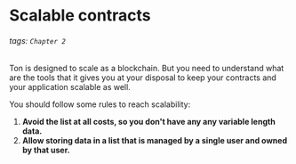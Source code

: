 # Scalable contracts

###### tags: `Chapter 2`

Ton is designed to scale as a blockchain. But you need to understand what are the tools that it gives you at your disposal to keep your contracts and your application scalable as well.

You should follow some rules to reach scalability:

1. **Avoid the list at all costs, so you don't have any any variable length data.**
2. **Allow storing data in a list that is managed by a single user and owned by that user.**


